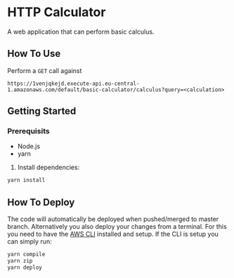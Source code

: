 # HTTP Calculator

A web application that can perform basic calculus.

## How To Use

Perform a `GET` call against

```http
https://1venjqkejd.execute-api.eu-central-1.amazonaws.com/default/basic-calculator/calculus?query=<calculation>
```

## Getting Started

### Prerequisits

* Node.js
* yarn

1. Install dependencies:

  ```sh
  yarn install
  ```

## How To Deploy

The code will automatically be deployed when pushed/merged to master branch.
Alternatively you also deploy your changes from a terminal.
For this you need to have the [AWS CLI](https://aws.amazon.com/de/cli/) installed and setup.
If the CLI is setup you can simply run:

```sh
yarn compile
yarn zip
yarn deploy
```
